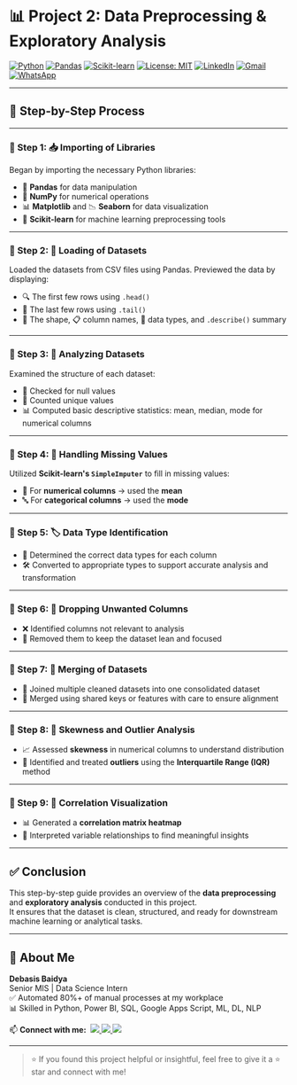# 📊 Project 2: Data Preprocessing & Exploratory Analysis

[![Python](https://img.shields.io/badge/Python-3.10-blue.svg)](https://www.python.org/)
[![Pandas](https://img.shields.io/badge/Pandas-Used-important?logo=pandas&logoColor=white&color=150458)](https://pandas.pydata.org/)
[![Scikit-learn](https://img.shields.io/badge/Scikit--Learn-Used-orange?logo=scikit-learn&logoColor=white)](https://scikit-learn.org/)
[![License: MIT](https://img.shields.io/badge/License-MIT-yellow.svg)](LICENSE)
[![LinkedIn](https://img.shields.io/badge/LinkedIn-Connect-blue?logo=linkedin&logoColor=white)](https://www.linkedin.com/in/debasisbaidya)
[![Gmail](https://img.shields.io/badge/Gmail-Mail_Me-red?logo=gmail&logoColor=white)](mailto:speak2debasis@gmail.com)
[![WhatsApp](https://img.shields.io/badge/WhatsApp-Chat-green?logo=whatsapp&logoColor=white)](https://api.whatsapp.com/send?phone=918013316086&text=Hi%20Debasis!)

---

## 🧭 Step-by-Step Process

---

### 🔹 Step 1: 📥 Importing of Libraries

Began by importing the necessary Python libraries:

- 🐼 **Pandas** for data manipulation  
- 🔢 **NumPy** for numerical operations  
- 📊 **Matplotlib** and 📉 **Seaborn** for data visualization  
- 🧪 **Scikit-learn** for machine learning preprocessing tools

---

### 🔹 Step 2: 📂 Loading of Datasets

Loaded the datasets from CSV files using Pandas. Previewed the data by displaying:

- 🔍 The first few rows using `.head()`  
- 🔎 The last few rows using `.tail()`  
- 📐 The shape, 📋 column names, 🧾 data types, and `.describe()` summary

---

### 🔹 Step 3: 🧹 Analyzing Datasets

Examined the structure of each dataset:

- 🚫 Checked for null values  
- 🔣 Counted unique values  
- 📊 Computed basic descriptive statistics: mean, median, mode for numerical columns

---

### 🔹 Step 4: 🧩 Handling Missing Values

Utilized **Scikit-learn's `SimpleImputer`** to fill in missing values:

- 🔢 For **numerical columns** → used the **mean**  
- 🔤 For **categorical columns** → used the **mode**

---

### 🔹 Step 5: 🏷️ Data Type Identification

- 🧠 Determined the correct data types for each column  
- 🛠️ Converted to appropriate types to support accurate analysis and transformation

---

### 🔹 Step 6: 🧺 Dropping Unwanted Columns

- ❌ Identified columns not relevant to analysis  
- 🧽 Removed them to keep the dataset lean and focused

---

### 🔹 Step 7: 🔗 Merging of Datasets

- 🔄 Joined multiple cleaned datasets into one consolidated dataset  
- 🧩 Merged using shared keys or features with care to ensure alignment

---

### 🔹 Step 8: 🎯 Skewness and Outlier Analysis

- 📈 Assessed **skewness** in numerical columns to understand distribution  
- 🚨 Identified and treated **outliers** using the **Interquartile Range (IQR)** method

---

### 🔹 Step 9: 🧠 Correlation Visualization

- 📊 Generated a **correlation matrix heatmap**  
- 🔗 Interpreted variable relationships to find meaningful insights

---

## ✅ Conclusion

This step-by-step guide provides an overview of the **data preprocessing** and **exploratory analysis** conducted in this project.  
It ensures that the dataset is clean, structured, and ready for downstream machine learning or analytical tasks.

---

## 👤 About Me

**Debasis Baidya**  
Senior MIS | Data Science Intern  
✅ Automated 80%+ of manual processes at my workplace  
📊 Skilled in Python, Power BI, SQL, Google Apps Script, ML, DL, NLP  
<p align="left">
  📫 <strong>Connect with me:</strong>&nbsp;

  <a href="https://www.linkedin.com/in/debasisbaidya">
    <img src="https://img.shields.io/badge/LinkedIn-View_Profile-blue?logo=linkedin&logoColor=white" />
  </a>

  <a href="mailto:speak2debasis@gmail.com">
    <img src="https://img.shields.io/badge/Gmail-Mail_Me-red?logo=gmail&logoColor=white" />
  </a>

  <a href="https://api.whatsapp.com/send?phone=918013316086&text=Hi%20Debasis!">
    <img src="https://img.shields.io/badge/WhatsApp-Message-green?logo=whatsapp&logoColor=white" />
  </a>
</p>

---

> ⭐ If you found this project helpful or insightful, feel free to give it a ⭐ star and connect with me!
